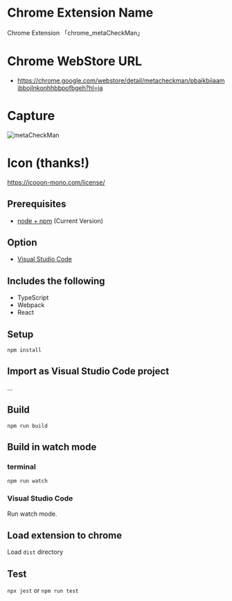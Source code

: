 # Chrome Extension Name

Chrome Extension 「chrome_metaCheckMan」

# Chrome WebStore URL

- <a href="https://chrome.google.com/webstore/detail/metacheckman/pbaikbiiaamibbojlnkonhhbbpofbgeh?hl=ja" target="_blank" rel="noopener">
  https://chrome.google.com/webstore/detail/metacheckman/pbaikbiiaamibbojlnkonhhbbpofbgeh?hl=ja
  </a>

# Capture

![metaCheckMan](https://github.com/underground0930/chrome_metaCheckMan/wiki/img/pic.jpg)

# Icon (thanks!)

https://icooon-mono.com/license/

## Prerequisites

- [node + npm](https://nodejs.org/) (Current Version)

## Option

- [Visual Studio Code](https://code.visualstudio.com/)

## Includes the following

- TypeScript
- Webpack
- React

## Setup

```
npm install
```

## Import as Visual Studio Code project

...

## Build

```
npm run build
```

## Build in watch mode

### terminal

```
npm run watch
```

### Visual Studio Code

Run watch mode.

## Load extension to chrome

Load `dist` directory

## Test

`npx jest` or `npm run test`
